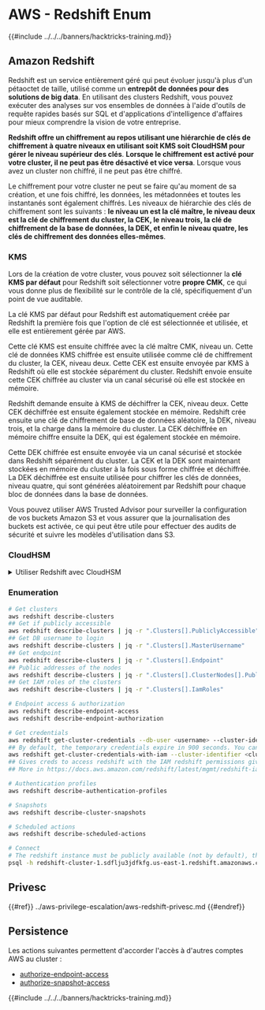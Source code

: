 # AWS - Redshift Enum

{{#include ../../../banners/hacktricks-training.md}}

## Amazon Redshift

Redshift est un service entièrement géré qui peut évoluer jusqu'à plus d'un pétaoctet de taille, utilisé comme un **entrepôt de données pour des solutions de big data**. En utilisant des clusters Redshift, vous pouvez exécuter des analyses sur vos ensembles de données à l'aide d'outils de requête rapides basés sur SQL et d'applications d'intelligence d'affaires pour mieux comprendre la vision de votre entreprise.

**Redshift offre un chiffrement au repos utilisant une hiérarchie de clés de chiffrement à quatre niveaux en utilisant soit KMS soit CloudHSM pour gérer le niveau supérieur des clés**. **Lorsque le chiffrement est activé pour votre cluster, il ne peut pas être désactivé et vice versa**. Lorsque vous avez un cluster non chiffré, il ne peut pas être chiffré.

Le chiffrement pour votre cluster ne peut se faire qu'au moment de sa création, et une fois chiffré, les données, les métadonnées et toutes les instantanés sont également chiffrés. Les niveaux de hiérarchie des clés de chiffrement sont les suivants : **le niveau un est la clé maître, le niveau deux est la clé de chiffrement du cluster, la CEK, le niveau trois, la clé de chiffrement de la base de données, la DEK, et enfin le niveau quatre, les clés de chiffrement des données elles-mêmes**.

### KMS

Lors de la création de votre cluster, vous pouvez soit sélectionner la **clé KMS par défaut** pour Redshift soit sélectionner votre **propre CMK**, ce qui vous donne plus de flexibilité sur le contrôle de la clé, spécifiquement d'un point de vue auditable.

La clé KMS par défaut pour Redshift est automatiquement créée par Redshift la première fois que l'option de clé est sélectionnée et utilisée, et elle est entièrement gérée par AWS.

Cette clé KMS est ensuite chiffrée avec la clé maître CMK, niveau un. Cette clé de données KMS chiffrée est ensuite utilisée comme clé de chiffrement du cluster, la CEK, niveau deux. Cette CEK est ensuite envoyée par KMS à Redshift où elle est stockée séparément du cluster. Redshift envoie ensuite cette CEK chiffrée au cluster via un canal sécurisé où elle est stockée en mémoire.

Redshift demande ensuite à KMS de déchiffrer la CEK, niveau deux. Cette CEK déchiffrée est ensuite également stockée en mémoire. Redshift crée ensuite une clé de chiffrement de base de données aléatoire, la DEK, niveau trois, et la charge dans la mémoire du cluster. La CEK déchiffrée en mémoire chiffre ensuite la DEK, qui est également stockée en mémoire.

Cette DEK chiffrée est ensuite envoyée via un canal sécurisé et stockée dans Redshift séparément du cluster. La CEK et la DEK sont maintenant stockées en mémoire du cluster à la fois sous forme chiffrée et déchiffrée. La DEK déchiffrée est ensuite utilisée pour chiffrer les clés de données, niveau quatre, qui sont générées aléatoirement par Redshift pour chaque bloc de données dans la base de données.

Vous pouvez utiliser AWS Trusted Advisor pour surveiller la configuration de vos buckets Amazon S3 et vous assurer que la journalisation des buckets est activée, ce qui peut être utile pour effectuer des audits de sécurité et suivre les modèles d'utilisation dans S3.

### CloudHSM

<details>

<summary>Utiliser Redshift avec CloudHSM</summary>

Lorsque vous travaillez avec CloudHSM pour effectuer votre chiffrement, vous devez d'abord établir une connexion de confiance entre votre client HSM et Redshift tout en utilisant des certificats client et serveur.

Cette connexion est nécessaire pour fournir des communications sécurisées, permettant aux clés de chiffrement d'être envoyées entre votre client HSM et vos clusters Redshift. En utilisant une paire de clés privées et publiques générées aléatoirement, Redshift crée un certificat client public, qui est chiffré et stocké par Redshift. Cela doit être téléchargé et enregistré sur votre client HSM, et attribué à la bonne partition HSM.

Vous devez ensuite configurer Redshift avec les détails suivants de votre client HSM : l'adresse IP HSM, le nom de la partition HSM, le mot de passe de la partition HSM, et le certificat de serveur HSM public, qui est chiffré par CloudHSM en utilisant une clé maître interne. Une fois ces informations fournies, Redshift confirmera et vérifiera qu'il peut se connecter et accéder à la partition de développement.

Si vos politiques de sécurité internes ou vos contrôles de gouvernance dictent que vous devez appliquer une rotation des clés, cela est possible avec Redshift vous permettant de faire pivoter les clés de chiffrement pour les clusters chiffrés, cependant, vous devez être conscient que pendant le processus de rotation des clés, cela rendra un cluster indisponible pendant une très courte période de temps, il est donc préférable de ne faire pivoter les clés que lorsque vous en avez besoin, ou si vous pensez qu'elles ont pu être compromises.

Pendant la rotation, Redshift fera pivoter la CEK pour votre cluster et pour toutes les sauvegardes de ce cluster. Il fera pivoter une DEK pour le cluster mais il n'est pas possible de faire pivoter une DEK pour les instantanés stockés dans S3 qui ont été chiffrés en utilisant la DEK. Il mettra le cluster dans un état de 'rotation des clés' jusqu'à ce que le processus soit terminé lorsque le statut reviendra à 'disponible'.

</details>

### Enumeration
```bash
# Get clusters
aws redshift describe-clusters
## Get if publicly accessible
aws redshift describe-clusters | jq -r ".Clusters[].PubliclyAccessible"
## Get DB username to login
aws redshift describe-clusters | jq -r ".Clusters[].MasterUsername"
## Get endpoint
aws redshift describe-clusters | jq -r ".Clusters[].Endpoint"
## Public addresses of the nodes
aws redshift describe-clusters | jq -r ".Clusters[].ClusterNodes[].PublicIPAddress"
## Get IAM roles of the clusters
aws redshift describe-clusters | jq -r ".Clusters[].IamRoles"

# Endpoint access & authorization
aws redshift describe-endpoint-access
aws redshift describe-endpoint-authorization

# Get credentials
aws redshift get-cluster-credentials --db-user <username> --cluster-identifier <cluster-id>
## By default, the temporary credentials expire in 900 seconds. You can optionally specify a duration between 900 seconds (15 minutes) and 3600 seconds (60 minutes).
aws redshift get-cluster-credentials-with-iam --cluster-identifier <cluster-id>
## Gives creds to access redshift with the IAM redshift permissions given to the current AWS account
## More in https://docs.aws.amazon.com/redshift/latest/mgmt/redshift-iam-access-control-identity-based.html

# Authentication profiles
aws redshift describe-authentication-profiles

# Snapshots
aws redshift describe-cluster-snapshots

# Scheduled actions
aws redshift describe-scheduled-actions

# Connect
# The redshift instance must be publicly available (not by default), the sg need to allow inbounds connections to the port and you need creds
psql -h redshift-cluster-1.sdflju3jdfkfg.us-east-1.redshift.amazonaws.com -U admin -d dev -p 5439
```
## Privesc

{{#ref}}
../aws-privilege-escalation/aws-redshift-privesc.md
{{#endref}}

## Persistence

Les actions suivantes permettent d'accorder l'accès à d'autres comptes AWS au cluster :

- [authorize-endpoint-access](https://docs.aws.amazon.com/cli/latest/reference/redshift/authorize-endpoint-access.html)
- [authorize-snapshot-access](https://docs.aws.amazon.com/cli/latest/reference/redshift/authorize-snapshot-access.html)

{{#include ../../../banners/hacktricks-training.md}}
